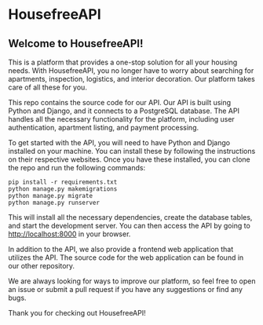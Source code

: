 # HousefreeAPI

## Welcome to HousefreeAPI!

This is a platform that provides a one-stop solution for all your housing needs. With HousefreeAPI, you no longer have to worry about searching for apartments, inspection, logistics, and interior decoration. Our platform takes care of all these for you.

This repo contains the source code for our API. Our API is built using Python and Django, and it connects to a PostgreSQL database. The API handles all the necessary functionality for the platform, including user authentication, apartment listing, and payment processing.

To get started with the API, you will need to have Python and Django installed on your machine. You can install these by following the instructions on their respective websites. Once you have these installed, you can clone the repo and run the following commands:

    pip install -r requirements.txt
    python manage.py makemigrations
    python manage.py migrate
    python manage.py runserver

This will install all the necessary dependencies, create the database tables, and start the development server. You can then access the API by going to [http://localhost:8000](http://localhost:8000/) in your browser.

In addition to the API, we also provide a frontend web application that utilizes the API. The source code for the web application can be found in our other repository.

We are always looking for ways to improve our platform, so feel free to open an issue or submit a pull request if you have any suggestions or find any bugs.

Thank you for checking out HousefreeAPI!
